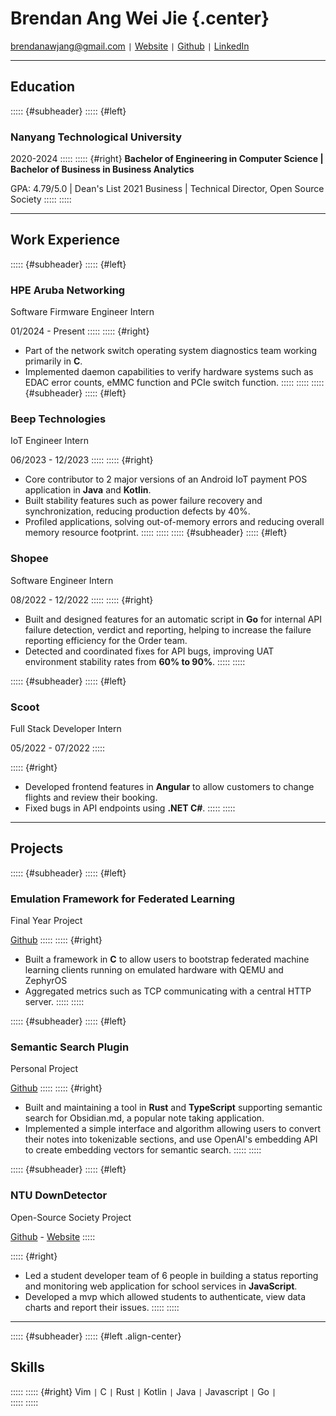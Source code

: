 # Brendan Ang Wei Jie {.center}

brendanawjang@gmail.com <code>&#124;</code> [Website](https://brendanang.dev) <code>&#124;</code> [Github](https://github.com/bbawj) <code>&#124;</code> [LinkedIn](https://linkedin.com/in/brendanawj)  

---

## Education
::::: {#subheader}
::::: {#left}
### Nanyang Technological University

2020-2024
:::::
::::: {#right}
**Bachelor of Engineering in Computer Science | Bachelor of Business in Business Analytics**

GPA: 4.79/5.0 | Dean's List 2021 Business | Technical Director, Open Source Society
:::::
:::::

---

## Work Experience
::::: {#subheader}
::::: {#left}
### HPE Aruba Networking

Software Firmware Engineer Intern

01/2024 - Present
:::::
::::: {#right}

- Part of the network switch operating system diagnostics team working primarily in **C**.
- Implemented daemon capabilities to verify hardware systems such as EDAC error counts, eMMC function and PCIe switch function.
:::::
:::::
::::: {#subheader}
::::: {#left}
### Beep Technologies

IoT Engineer Intern

06/2023 - 12/2023
:::::
::::: {#right}

- Core contributor to 2 major versions of an Android IoT payment POS application in **Java** and **Kotlin**.
- Built stability features such as power failure recovery and synchronization, reducing production defects by 40%.
- Profiled applications, solving out-of-memory errors and reducing overall memory resource footprint.
:::::
:::::
::::: {#subheader}
::::: {#left}
### Shopee

Software Engineer Intern

08/2022 - 12/2022
:::::
::::: {#right}

- Built and designed features for an automatic script in **Go** for internal API failure detection, verdict and reporting, helping to increase the failure reporting efficiency for the Order team.
- Detected and coordinated fixes for API bugs, improving UAT environment stability rates from **60% to 90%**. 
:::::
:::::

::::: {#subheader}
::::: {#left}
### Scoot

Full Stack Developer Intern

05/2022 - 07/2022
:::::

::::: {#right}

- Developed frontend features in **Angular** to allow customers to change flights and review their booking.
- Fixed bugs in API endpoints using **.NET C#**.
:::::
:::::

---

## Projects
::::: {#subheader}
::::: {#left}
### Emulation Framework for Federated Learning
Final Year Project

[Github](https://github.com/bbawj/zfl)
:::::
::::: {#right}

- Built a framework in **C** to allow users to bootstrap federated machine learning clients running on emulated hardware with QEMU and ZephyrOS
- Aggregated metrics such as TCP  communicating with a central HTTP server.
:::::
:::::

::::: {#subheader}
::::: {#left}
### Semantic Search Plugin
Personal Project

[Github](https://github.com/bbawj/obsidian-semantic-search)
:::::
::::: {#right}

- Built and maintaining a tool in **Rust** and **TypeScript** supporting semantic search for Obsidian.md, a popular note taking application. 
- Implemented a simple interface and algorithm allowing users to convert their notes into tokenizable sections, and use OpenAI's embedding API to create embedding vectors for semantic search.
:::::
:::::

::::: {#subheader}
::::: {#left}
### NTU DownDetector
Open-Source Society Project 

[Github](https://github.com/bbawj/NTU-Downdetector) - [Website](https://ntu-downdetector.vercel.app/)
:::::

::::: {#right}
- Led a student developer team of 6 people in building a status reporting and monitoring web application for school services in **JavaScript**.
- Developed a mvp which allowed students to authenticate, view data charts and report their issues.
:::::
:::::

---

::::: {#subheader}
::::: {#left .align-center}
## Skills
:::::
::::: {#right}
Vim <code>&#124;</code> C <code>&#124;</code> Rust <code>&#124;</code> Kotlin <code>&#124;</code> Java <code>&#124;</code> Javascript <code>&#124;</code> Go <code>&#124;</code>  
:::::
:::::
